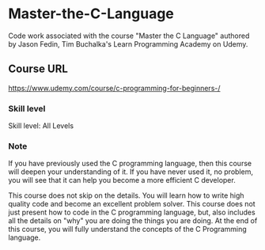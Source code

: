 # Master-the-C-Language
Code work associated with the course "Master the C Language" authored by Jason Fedin, Tim Buchalka's Learn Programming Academy on Udemy.

## Course URL
https://www.udemy.com/course/c-programming-for-beginners-/

### Skill level
Skill level: All Levels

### Note
If you have previously used the C programming language, then this course will deepen your understanding of it. If you have never used it, no problem, you will see that it can help you become a more efficient C developer.

This course does not skip on the details.  You will learn how to write high quality code and become an excellent problem solver.  This course does not just present how to code in the C programming language, but, also includes all the details on "why" you are doing the things you are doing.  At the end of this course, you will fully understand the concepts of the C Programming language.
